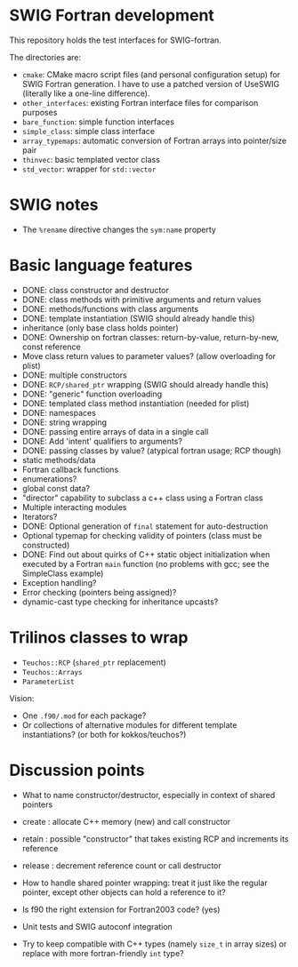 SWIG Fortran development
========================

This repository holds the test interfaces for SWIG-fortran.

The directories are:
 - `cmake`: CMake macro script files (and personal configuration setup) for SWIG
   Fortran generation. I have to use a patched version of UseSWIG (literally
   like a one-line difference).
 - `other_interfaces`: existing Fortran interface files for comparison purposes
 - `bare_function`: simple function interfaces
 - `simple_class`: simple class interface
 - `array_typemaps`: automatic conversion of Fortran arrays into pointer/size
   pair
 - `thinvec`: basic templated vector class
 - `std_vector`: wrapper for `std::vector`


SWIG notes
==========

- The `%rename` directive changes the `sym:name` property

Basic language features
=======================

- DONE: class constructor and destructor
- DONE: class methods with primitive arguments and return values
- DONE: methods/functions with class arguments
- DONE: template instantiation (SWIG should already handle this)
- inheritance (only base class holds pointer)
- DONE: Ownership on fortran classes: return-by-value, return-by-new, const
  reference
- Move class return values to parameter values? (allow overloading for plist)
- DONE: multiple constructors
- DONE: `RCP/shared_ptr` wrapping (SWIG should already handle this)
- DONE: "generic" function overloading
- DONE: templated class method instantiation (needed for plist)
- DONE: namespaces
- DONE: string wrapping
- DONE: passing entire arrays of data in a single call
- DONE: Add 'intent' qualifiers to arguments?
- DONE: passing classes by value? (atypical fortran usage; RCP though)
- static methods/data
- Fortran callback functions
- enumerations?
- global const data?
- "director" capability to subclass a c++ class using a Fortran class
- Multiple interacting modules
- Iterators?
- DONE: Optional generation of `final` statement for auto-destruction
- Optional typemap for checking validity of pointers (class must be
  constructed)
- DONE: Find out about quirks of C++ static object initialization when executed
  by a Fortran `main` function (no problems with gcc; see the SimpleClass
  example)
- Exception handling?
- Error checking (pointers being assigned)?
- dynamic-cast type checking for inheritance upcasts?

Trilinos classes to wrap
========================
- `Teuchos::RCP` (`shared_ptr` replacement)
- `Teuchos::Arrays`
- `ParameterList`

Vision:
- One `.f90/.mod` for each package?
- Or collections of alternative modules for different template instantiations?
  (or both for kokkos/teuchos?)


Discussion points
=================
- What to name constructor/destructor, especially in context of shared pointers
 - create : allocate C++ memory (new) and call constructor
 - retain : possible "constructor" that takes existing RCP and increments its
   reference
 - release : decrement reference count or call destructor

- How to handle shared pointer wrapping: treat it just like the regular
  pointer, except other objects can hold a reference to it?
- Is f90 the right extension for Fortran2003 code? (yes)
- Unit tests and SWIG autoconf integration
- Try to keep compatible with C++ types (namely `size_t` in array sizes) or
  replace with more fortran-friendly `int` type?
